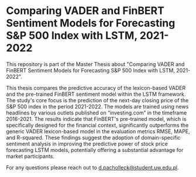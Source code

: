 # Comparing VADER and FinBERT Sentiment Models for Forecasting S&P 500 Index with LSTM, 2021-2022

This repository is part of the Master Thesis about "Comparing VADER and FinBERT Sentiment Models for Forecasting S&P 500 Index with LSTM, 2021-2022".

This thesis compares the predictive accuracy of the lexicon-based VADER and the pre-trained FinBERT sentiment model within the LSTM framework. The study's core focus is the 
prediction of the next-day closing price of the S&P 500 index in the period 2021-2022. The models are trained using news headlines by various outlets published on “investing.com” in the 
timeframe 2016-2021. The results indicate that FinBERT's pre-trained model, which is specifically designed for the financial context, significantly outperforms the generic VADER
lexicon-based model in the evaluation metrics RMSE, MAPE, and R-squared. These findings suggest the adoption of domain-specific sentiment analysis in improving the predictive power
of stock price forecasting LSTM models, potentially offering a substantial advantage for market participants.


For any questions please reach out to d.pacholleck@student.uw.edu.pl.